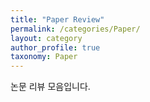 ```yaml
---
title: "Paper Review"
permalink: /categories/Paper/
layout: category
author_profile: true
taxonomy: Paper
---
```


논문 리뷰 모음입니다.
